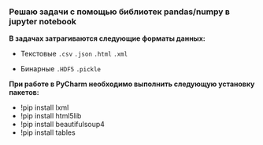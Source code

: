 ###  Решаю задачи с помощью библиотек pandas/numpy в jupyter notebook 

**В задачах затрагиваются следующие форматы данных:**

 - Текстовые
 `.csv`
 `.json`
 `.html`
 `.xml`
 
 - Бинарные
 `.HDF5`
 `.pickle`
 
 
**При работе в PyCharm необходимо выполнить следующую установку пакетов:**
- !pip install lxml
- !pip install html5lib
- !pip install beautifulsoup4
- !pip install tables
